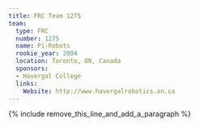 ```yaml
---
title: FRC Team 1275
team:
  type: FRC
  number: 1275
  name: Pi-Robots
  rookie_year: 2004
  location: Toronto, ON, Canada
  sponsors:
  - Havergal College
  links:
    Website: http://www.havergalrobotics.on.ca
---
```


{% include remove_this_line_and_add_a_paragraph %}